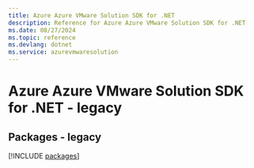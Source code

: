 ```yaml
---
title: Azure Azure VMware Solution SDK for .NET
description: Reference for Azure Azure VMware Solution SDK for .NET
ms.date: 08/27/2024
ms.topic: reference
ms.devlang: dotnet
ms.service: azurevmwaresolution
---
```

# Azure Azure VMware Solution SDK for .NET - legacy
## Packages - legacy
[!INCLUDE [packages](azure-vmware-solution-index.md)]